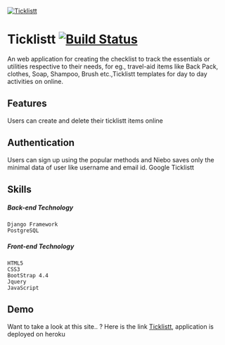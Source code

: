 
  
[![Ticklistt](https://ivardu.herokuapp.com/static-files/ticklistt.png)](https://ivardu.herokuapp.com/static-files/ticklistt.png)
# Ticklistt  [![Build Status](https://travis-ci.org/joemccann/dillinger.svg?branch=master)](https://travis-ci.org/joemccann/dillinger)

An web application for creating the checklist to track the essentials or utilities respective to their needs, for eg., travel-aid items like Back Pack, clothes, Soap, Shampoo, Brush etc.,Ticklistt templates for day to day activities on online.

## Features
Users can create and delete their ticklistt items online 
  
## Authentication
Users can sign up using the popular methods and Niebo saves only the minimal data of user like username and email id.
    Google
    Ticklistt

## Skills
##### Back-end Technology

    Django Framework
    PostgreSQL

##### Front-end Technology
    HTML5
    CSS3
    BootStrap 4.4
    Jquery
    JavaScript

## Demo
Want to take a look at this site.. ? Here is the link [Ticklistt](https://ticklistt.herokuapp.com/), application is deployed on heroku
